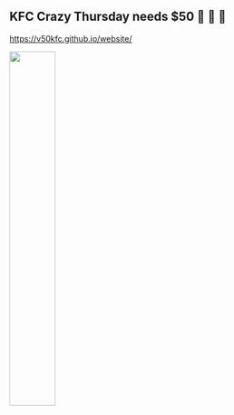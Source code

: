 
## KFC Crazy Thursday needs $50 🤩 🤩 🤩

<https://v50kfc.github.io/website/>

<img src="https://pic2.zhimg.com/v2-c8282171760bff709e64262c1f223c83_r.jpg?source=1940ef5c" width="40%">


<!-- ## Hi there 👋 -->

<!--

**Here are some ideas to get you started:**

🙋‍♀️ A short introduction - what is your organization all about?
🌈 Contribution guidelines - how can the community get involved?
👩‍💻 Useful resources - where can the community find your docs? Is there anything else the community should know?
🍿 Fun facts - what does your team eat for breakfast?
🧙 Remember, you can do mighty things with the power of [Markdown](https://docs.github.com/github/writing-on-github/getting-started-with-writing-and-formatting-on-github/basic-writing-and-formatting-syntax)
-->
